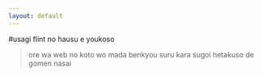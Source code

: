 ```yaml
---
layout: default
---
```

#usagi flint no hausu e youkoso
>ore wa web no koto wo mada benkyou suru kara sugoi hetakuso de gomen nasai
